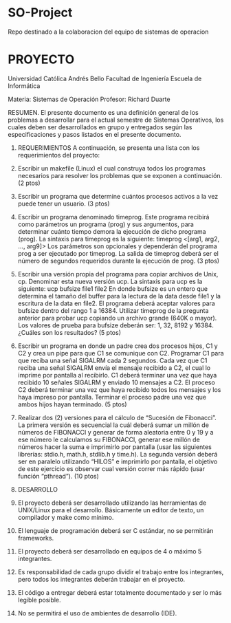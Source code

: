 # SO-Project
Repo destinado a la colaboracion del equipo de sistemas de operacion


# PROYECTO 
 
Universidad Católica Andrés Bello 
Facultad de Ingeniería 
Escuela de Informática 
 
Materia: Sistemas de Operación 
Profesor: Richard Duarte 
 
RESUMEN. El presente documento es una definición general de los problemas a desarrollar para el actual semestre de Sistemas Operativos, los cuales deben ser desarrollados en grupo y entregados según las especificaciones y pasos listados en el presente documento. 
 
1. REQUERIMIENTOS 
A continuación, se presenta una lista con los requerimientos del proyecto: 
1. Escribir un makefile (Linux) el cual construya todos los programas necesarios para resolver los problemas que se exponen a continuación. (2 ptos) 
2. Escribir un programa que determine cuántos procesos activos a la vez puede tener un usuario. (3 ptos) 
3. Escribir un programa denominado timeprog. Este programa recibirá como parámetros un programa (prog) y sus argumentos, para determinar cuánto tiempo demora la ejecución de dicho programa (prog). La sintaxis para timeprog es la siguiente: 
timeprog <prog><[arg1, arg2, ..., arg9]> 
Los parámetros son opcionales y dependerán del programa prog a ser ejecutado por timeprog. La salida de timeprog deberá ser el número de segundos requeridos durante la ejecución de prog. (3 ptos) 
4. Escribir una versión propia del programa para copiar archivos de Unix, cp. 
Denominar esta nueva versión ucp. La sintaxis para ucp es la siguiente: 
ucp bufsize file1 file2 
En donde bufsize es un entero que determina el tamaño del buffer para la lectura de la data desde  file1 y la escritura de la data en file2. El programa deberá aceptar valores para bufsize dentro del rango 1 a 16384. Utilizar timeprog de la pregunta anterior para probar ucp copiando un archivo grande (640K o mayor). Los valores de prueba para bufsize deberán ser: 1, 32, 8192 y 16384. ¿Cuáles son los resultados? (5 ptos) 
 
5. Escribir un programa en donde un padre crea dos procesos hijos, C1 y C2 y crea un pipe para que C1 se comunique con C2. Programar C1 para que reciba una señal SIGALRM cada 2 segundos. Cada vez que C1 reciba una señal SIGALRM envía el mensaje recibido a C2, el cual lo imprime por pantalla al recibirlo. C1 deberá terminar una vez que haya recibido 10 señales SIGALRM y enviado 10 mensajes a C2. El proceso C2 deberá terminar una vez que haya recibido todos los mensajes y los haya impreso por pantalla. Terminar el proceso padre una vez que ambos hijos hayan terminado. (5 ptos) 
 
6. Realizar dos (2) versiones para el cálculo de “Sucesión de Fibonacci”. La primera versión es secuencial la cuál deberá sumar un millón de números de FIBONACCI y generar de forma aleatoria entre 0 y 19 y a ese número le calculamos su FIBONACCI, generar ese millón de números hacer la suma e imprimirlo por pantalla (usar las siguientes librerías: stdio.h, math.h, stdlib.h y time.h). La segunda versión deberá ser en paralelo utilizando “HILOS” e imprimirlo por pantalla, el objetivo de este ejercicio es observar cual versión correr más rápido (usar función “pthread”). (10 ptos) 
2. DESARROLLO 
1. El proyecto deberá ser desarrollado utilizando las herramientas de UNIX/Linux para el desarrollo. Básicamente un editor de texto, un compilador y make como mínimo. 
2. El lenguaje de programación deberá ser C estándar, no se permitirán frameworks. 
3. El proyecto deberá ser desarrollado en equipos de 4 o máximo 5 integrantes. 
4. Es responsabilidad de cada grupo dividir el trabajo entre los integrantes, pero todos 
los integrantes deberán trabajar en el proyecto. 
5. El código a entregar deberá estar totalmente documentado y ser lo más legible 
posible. 
6. No se permitirá el uso de ambientes de desarrollo (IDE). 
